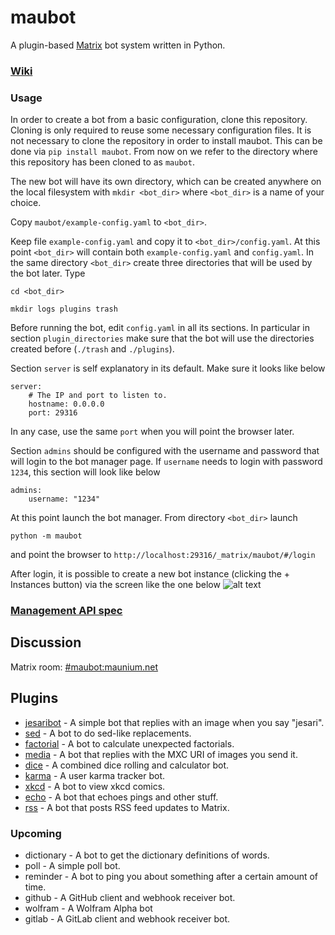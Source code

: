 # maubot
A plugin-based [Matrix](https://matrix.org) bot system written in Python.

### [Wiki](https://github.com/maubot/maubot/wiki)

### Usage
In order to create a bot from a basic configuration, clone this repository.
Cloning is only required to reuse some necessary configuration files. It is not necessary to clone the repository
in order to install maubot.
This can be done via `pip install maubot`.
From now on we refer to the directory where this repository has been cloned to as `maubot`.

The new bot will have its own directory, which can be created anywhere on the local filesystem with
`mkdir <bot_dir>` where `<bot_dir>` is a name of your choice.

Copy `maubot/example-config.yaml` to `<bot_dir>`.

Keep file `example-config.yaml` and copy it to `<bot_dir>/config.yaml`. At this point `<bot_dir>` will contain
both `example-config.yaml` and `config.yaml`.
In the same directory `<bot_dir>` create three directories that will be used by the bot later. Type

```
cd <bot_dir>

mkdir logs plugins trash
```

Before running the bot, edit `config.yaml` in all its sections.
In particular in section `plugin_directories` make sure that the bot will use the directories created before (`./trash` and `./plugins`).

Section `server` is self explanatory in its default.
Make sure it looks like below
```
server:
    # The IP and port to listen to.
    hostname: 0.0.0.0
    port: 29316
```
In any case, use the same `port` when you will point the browser later.

Section `admins` should be configured with the username and password that will login to the bot manager page.
If `username` needs to login with password `1234`, this section will look like below

```
admins:
    username: "1234"
```

At this point launch the bot manager.
From directory `<bot_dir>` launch  

```
python -m maubot
```

and point the browser to `http://localhost:29316/_matrix/maubot/#/login`

After login, it is possible to create a new bot instance (clicking the + Instances button) via the screen like the one below ![alt text](https://github.com/maubot/maubot/blob/master/maubot/img/screenshot_new_instance.png "New instance")


### [Management API spec](https://github.com/maubot/maubot/blob/master/maubot/management/api/spec.md)

## Discussion
Matrix room: [#maubot:maunium.net](https://matrix.to/#/#maubot:maunium.net)

## Plugins
* [jesaribot](https://github.com/maubot/jesaribot) - A simple bot that replies with an image when you say "jesari".
* [sed](https://github.com/maubot/sed) - A bot to do sed-like replacements.
* [factorial](https://github.com/maubot/factorial) - A bot to calculate unexpected factorials.
* [media](https://github.com/maubot/media) - A bot that replies with the MXC URI of images you send it.
* [dice](https://github.com/maubot/dice) - A combined dice rolling and calculator bot.
* [karma](https://github.com/maubot/karma) - A user karma tracker bot.
* [xkcd](https://github.com/maubot/xkcd) - A bot to view xkcd comics.
* [echo](https://github.com/maubot/echo) - A bot that echoes pings and other stuff.
* [rss](https://github.com/maubot/rss) - A bot that posts RSS feed updates to Matrix.

### Upcoming
* dictionary - A bot to get the dictionary definitions of words.
* poll - A simple poll bot.
* reminder - A bot to ping you about something after a certain amount of time.
* github - A GitHub client and webhook receiver bot.
* wolfram - A Wolfram Alpha bot
* gitlab - A GitLab client and webhook receiver bot.
